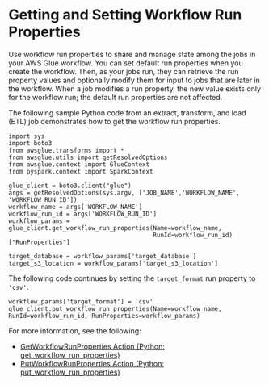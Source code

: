 # Getting and Setting Workflow Run Properties<a name="workflow-run-properties-code"></a>

Use workflow run properties to share and manage state among the jobs in your AWS Glue workflow\. You can set default run properties when you create the workflow\. Then, as your jobs run, they can retrieve the run property values and optionally modify them for input to jobs that are later in the workflow\. When a job modifies a run property, the new value exists only for the workflow run; the default run properties are not affected\.

The following sample Python code from an extract, transform, and load \(ETL\) job demonstrates how to get the workflow run properties\.

```
import sys
import boto3
from awsglue.transforms import *
from awsglue.utils import getResolvedOptions
from awsglue.context import GlueContext
from pyspark.context import SparkContext

glue_client = boto3.client("glue")
args = getResolvedOptions(sys.argv, ['JOB_NAME','WORKFLOW_NAME', 'WORKFLOW_RUN_ID'])
workflow_name = args['WORKFLOW_NAME']
workflow_run_id = args['WORKFLOW_RUN_ID']
workflow_params = glue_client.get_workflow_run_properties(Name=workflow_name,
                                        RunId=workflow_run_id)["RunProperties"]

target_database = workflow_params['target_database']
target_s3_location = workflow_params['target_s3_location']
```

The following code continues by setting the `target_format` run property to `'csv'`\.

```
workflow_params['target_format'] = 'csv'
glue_client.put_workflow_run_properties(Name=workflow_name, RunId=workflow_run_id, RunProperties=workflow_params)
```

For more information, see the following: 
+ [GetWorkflowRunProperties Action \(Python: get\_workflow\_run\_properties\)](aws-glue-api-workflow.md#aws-glue-api-workflow-GetWorkflowRunProperties)
+ [PutWorkflowRunProperties Action \(Python: put\_workflow\_run\_properties\)](aws-glue-api-workflow.md#aws-glue-api-workflow-PutWorkflowRunProperties)